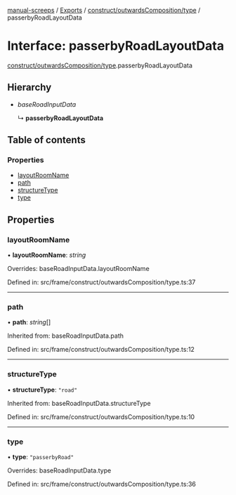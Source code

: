 [manual-screeps](../README.md) / [Exports](../modules.md) / [construct/outwardsComposition/type](../modules/construct_outwardscomposition_type.md) / passerbyRoadLayoutData

# Interface: passerbyRoadLayoutData

[construct/outwardsComposition/type](../modules/construct_outwardscomposition_type.md).passerbyRoadLayoutData

## Hierarchy

- *baseRoadInputData*

  ↳ **passerbyRoadLayoutData**

## Table of contents

### Properties

- [layoutRoomName](construct_outwardscomposition_type.passerbyroadlayoutdata.md#layoutroomname)
- [path](construct_outwardscomposition_type.passerbyroadlayoutdata.md#path)
- [structureType](construct_outwardscomposition_type.passerbyroadlayoutdata.md#structuretype)
- [type](construct_outwardscomposition_type.passerbyroadlayoutdata.md#type)

## Properties

### layoutRoomName

• **layoutRoomName**: *string*

Overrides: baseRoadInputData.layoutRoomName

Defined in: src/frame/construct/outwardsComposition/type.ts:37

___

### path

• **path**: *string*[]

Inherited from: baseRoadInputData.path

Defined in: src/frame/construct/outwardsComposition/type.ts:12

___

### structureType

• **structureType**: ``"road"``

Inherited from: baseRoadInputData.structureType

Defined in: src/frame/construct/outwardsComposition/type.ts:10

___

### type

• **type**: ``"passerbyRoad"``

Overrides: baseRoadInputData.type

Defined in: src/frame/construct/outwardsComposition/type.ts:36
